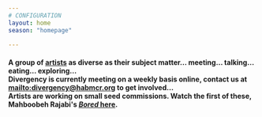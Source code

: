 ```yaml
---
# CONFIGURATION
layout: home
season: "homepage"

---  
```

#### A group of [artists](/current/artist) as diverse as their subject matter… meeting… talking… eating… exploring…<br>Divergency is currently meeting on a weekly basis online, contact us at <mailto:divergency@habmcr.org> to get involved…<br> Artists are working on small seed commissions. Watch the first of these, Mahboobeh Rajabi's <a href="https://www.youtube.com/watch?v=AwZveRqxAWs&feature=youtu.be" target="_blank">*Bored* here</a>.    
  